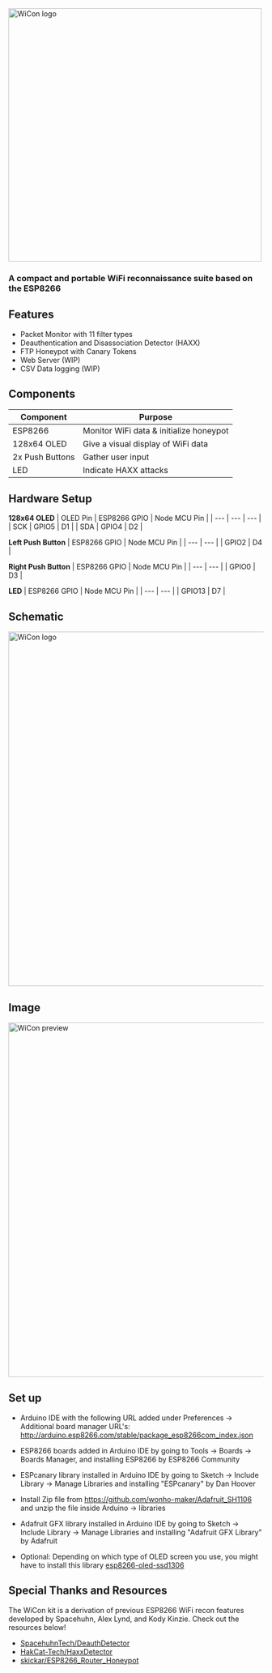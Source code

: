 <img src="https://github.com/angelina-tsuboi/ESP8266-WiCon-Kit/blob/master/Assets/WiCon_Icon_Large.png" alt="WiCon logo" width="500"/>

### A compact and portable WiFi reconnaissance suite based on the ESP8266

## Features
- Packet Monitor with 11 filter types
- Deauthentication and Disassociation Detector (HAXX)
- FTP Honeypot with Canary Tokens
- Web Server (WIP)
- CSV Data logging (WIP)

## Components
| Component | Purpose |
| --- | --- |
| ESP8266 | Monitor WiFi data & initialize honeypot
| 128x64 OLED | Give a visual display of WiFi data |
| 2x Push Buttons | Gather user input |
| LED | Indicate HAXX attacks |

## Hardware Setup
**128x64 OLED** 
| OLED Pin | ESP8266 GPIO | Node MCU Pin |
| --- | --- | --- |
| SCK | GPIO5 | D1 |
| SDA | GPIO4 | D2 |

**Left Push Button** 
| ESP8266 GPIO | Node MCU Pin |
| --- | --- |
| GPIO2 | D4 |

**Right Push Button** 
| ESP8266 GPIO | Node MCU Pin |
| --- | --- |
| GPIO0 | D3 |

**LED** 
| ESP8266 GPIO | Node MCU Pin |
| --- | --- |
| GPIO13 | D7 |

## Schematic
<img src="https://github.com/angelina-tsuboi/ESP8266-WiCon-Kit/blob/master/Assets/WiCon_Schematic.png" alt="WiCon logo" width="700"/>

## Image
<img src="https://github.com/angelina-tsuboi/ESP8266-WiCon-Kit/blob/master/Assets/WiCon_Preview.png" alt="WiCon preview" width="700"/>

## Set up
- Arduino IDE with the following URL added under Preferences -> Additional board manager URL's: http://arduino.esp8266.com/stable/package_esp8266com_index.json

- ESP8266 boards added in Arduino IDE by going to Tools -> Boards -> Boards Manager, and installing ESP8266 by ESP8266 Community

- ESPcanary library installed in Arduino IDE by going to Sketch -> Include Library -> Manage Libraries and installing "ESPcanary" by Dan Hoover

- Install Zip file from https://github.com/wonho-maker/Adafruit_SH1106 and unzip the file inside Arduino -> libraries

- Adafruit GFX library installed in Arduino IDE by going to Sketch -> Include Library -> Manage Libraries and installing "Adafruit GFX Library" by Adafruit

- Optional: Depending on which type of OLED screen you use, you might have to install this library [esp8266-oled-ssd1306](https://github.com/ThingPulse/esp8266-oled-ssd1306)

## Special Thanks and Resources
The WiCon kit is a derivation of previous ESP8266 WiFi recon features developed by Spacehuhn, Alex Lynd, and Kody Kinzie. Check out the resources below!
- [SpacehuhnTech/DeauthDetector](https://github.com/SpacehuhnTech/DeauthDetector)
- [HakCat-Tech/HaxxDetector](https://github.com/HakCat-Tech/HaxxDetector)
- [skickar/ESP8266_Router_Honeypot](https://github.com/skickar/ESP8266_Router_Honeypot)
